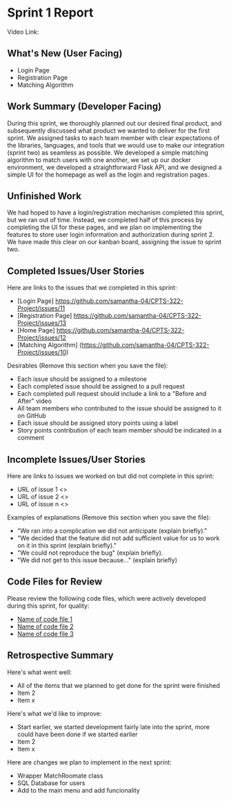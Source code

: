 # Sprint 1 Report 
Video Link: 
## What's New (User Facing)
 * Login Page
 * Registration Page
 * Matching Algorithm

## Work Summary (Developer Facing)
During this sprint, we thoroughly planned out our desired final product, and subsequently discussed what product we wanted to deliver for the first sprint. We assigned tasks to each team member with clear expectations of the libraries, languages, and tools that we would use to make our integration (sprint two) as seamless as possible. We developed a simple matching algorithm to match users with one another, we set up our docker environment, we developed a straightforward Flask API, and we designed a simple UI for the homepage as well as the login and registration pages.
## Unfinished Work
We had hoped to have a login/registration mechanism completed this sprint, but we ran out of time. Instead, we completed half of this process by completing the UI for these pages, and we plan on implementing the features to store user login information and authorization during sprint 2. We have made this clear on our kanban board, assigning the issue to sprint two. 

## Completed Issues/User Stories
Here are links to the issues that we completed in this sprint:

 * [Login Page] https://github.com/samantha-04/CPTS-322-Project/issues/11
 * [Registration Page] https://github.com/samantha-04/CPTS-322-Project/issues/13
 * [Home Page] https://github.com/samantha-04/CPTS-322-Project/issues/12
 * [Matching Algorithm] (https://github.com/samantha-04/CPTS-322-Project/issues/10)

 Desirables (Remove this section when you save the file):
  * Each issue should be assigned to a milestone
  * Each completed issue should be assigned to a pull request
  * Each completed pull request should include a link to a "Before and After" video
  * All team members who contributed to the issue should be assigned to it on GitHub
  * Each issue should be assigned story points using a label
  * Story points contribution of each team member should be indicated in a comment
 
 ## Incomplete Issues/User Stories
 Here are links to issues we worked on but did not complete in this sprint:
 
 * URL of issue 1 <<One sentence explanation of why issue was not completed>>
 * URL of issue 2 <<One sentence explanation of why issue was not completed>>
 * URL of issue n <<One sentence explanation of why issue was not completed>>
 
 Examples of explanations (Remove this section when you save the file):
  * "We ran into a complication we did not anticipate (explain briefly)." 
  * "We decided that the feature did not add sufficient value for us to work on it in this sprint (explain briefly)."
  * "We could not reproduce the bug" (explain briefly).
  * "We did not get to this issue because..." (explain briefly)

## Code Files for Review
Please review the following code files, which were actively developed during this sprint, for quality:
 * [Name of code file 1](https://github.com/your_repo/file_extension)
 * [Name of code file 2](https://github.com/your_repo/file_extension)
 * [Name of code file 3](https://github.com/your_repo/file_extension)
 
## Retrospective Summary
Here's what went well:
  * All of the items that we planned to get done for the sprint were finished
  * Item 2
  * Item x
 
Here's what we'd like to improve:
   * Start earlier, we started development fairly late into the sprint, more could have been done if we started earlier
   * Item 2
   * Item x
  
Here are changes we plan to implement in the next sprint:
   * Wrapper MatchRoomate class
   * SQL Database for users
   * Add to the main menu and add funcionality
